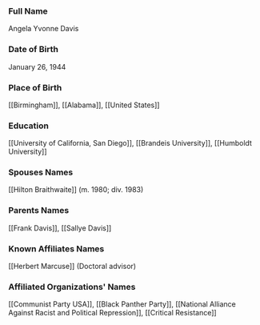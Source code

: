 ### Full Name
Angela Yvonne Davis

### Date of Birth
January 26, 1944

### Place of Birth
[[Birmingham]], [[Alabama]], [[United States]]

### Education
[[University of California, San Diego]], [[Brandeis University]], [[Humboldt University]]

### Spouses Names
[[Hilton Braithwaite]] (m. 1980; div. 1983)

### Parents Names
[[Frank Davis]], [[Sallye Davis]]

### Known Affiliates Names
[[Herbert Marcuse]] (Doctoral advisor)

### Affiliated Organizations' Names
[[Communist Party USA]], [[Black Panther Party]], [[National Alliance Against Racist and Political Repression]], [[Critical Resistance]]